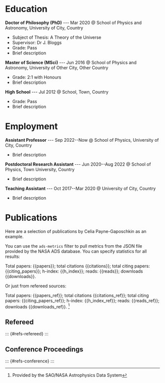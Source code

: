 # Education

**Doctor of Philosophy (PhD)** --- Mar 2020 @ School of Physics and
Astronomy, University of City, Country

- Subject of Thesis: A Theory of the Universe
- Supervisor: Dr J. Bloggs
- Grade: Pass
- Brief description

**Master of Science (MSci)** --- Jun 2016 @ School of Physics and Astronomy,
University of Other City, Other Country

- Grade: 2:1 with Honours
- Brief description

**High School** --- Jul 2012 @ School, Town, Country

- Grade: Pass
- Brief description

# Employment

**Assistant Professor** --- Sep 2022--Now @ School of Physics,
University of City, Country

- Brief description

**Postdoctoral Research Assistant** --- Jun 2020--Aug 2022 @ School of Physics,
Town University, Country

- Brief description

**Teaching Assistant** --- Oct 2017--Mar 2020 @ University of City, Country

- Brief description

# Publications

Here are a selection of publications by Celia Payne-Gaposchkin as an example.

You can use the `ads-metrics` filter to pull metrics from the JSON file provided by the NASA ADS database. You can specify statistics for all results: 

Total papers: {{papers}}; total citations {{citations}}; total citing papers: {{citing_papers}}; h-index: {{h_index}}; reads: {{reads}}; downloads {{downloads}}.

Or just from refereed sources: 

Total papers: {{papers_ref}}; total citations {{citations_ref}}; total citing papers: {{citing_papers_ref}}; h-index: {{h_index_ref}}; reads: {{reads_ref}}; downloads {{downloads_ref}}.
[^1]

[^1]: Provided by the SAO/NASA Astrophysics Data System

## Refereed

::: {#refs-refereed}
:::

## Conference Proceedings

::: {#refs-conference}
:::
